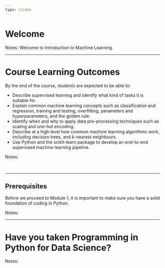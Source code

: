 ```yaml
---
type: slides
---
```


# Welcome 

Notes: Welcome to Introduction to Machine Learning. 

---

# Course Learning Outcomes 

By the end of the course, students are expected to be able to:
- Describe supervised learning and identify what kind of tasks it is suitable for.
- Explain common machine learning concepts such as classification and regression, training and testing, overfitting, parameters and hyperparameters, and the golden rule.
- Identify when and why to apply data pre-processing techniques such as scaling and one-hot encoding.
- Describe at a high level how common machine learning algorithms work, including decision trees, and $k$-nearest neighbours.
- Use Python and the scikit-learn package to develop an end-to-end supervised machine learning pipeline.
 

Notes:

<br>

---

## Prerequisites 

Before we proceed to Module 1, it is important to make sure you have a solid foundation of coding in Python. 

Notes: <br>

---

# Have you taken Programming in Python for Data Science?

Notes: <br>
